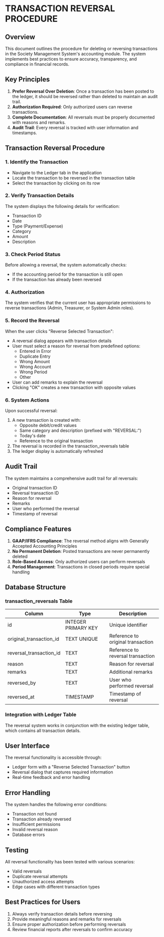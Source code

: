# TRANSACTION REVERSAL PROCEDURE

## Overview

This document outlines the procedure for deleting or reversing transactions in the Society Management System's accounting module. The system implements best practices to ensure accuracy, transparency, and compliance in financial records.

## Key Principles

1. **Prefer Reversal Over Deletion**: Once a transaction has been posted to the ledger, it should be reversed rather than deleted to maintain an audit trail.
2. **Authorization Required**: Only authorized users can reverse transactions.
3. **Complete Documentation**: All reversals must be properly documented with reasons and remarks.
4. **Audit Trail**: Every reversal is tracked with user information and timestamps.

## Transaction Reversal Procedure

### 1. Identify the Transaction

- Navigate to the Ledger tab in the application
- Locate the transaction to be reversed in the transaction table
- Select the transaction by clicking on its row

### 2. Verify Transaction Details

The system displays the following details for verification:
- Transaction ID
- Date
- Type (Payment/Expense)
- Category
- Amount
- Description

### 3. Check Period Status

Before allowing a reversal, the system automatically checks:
- If the accounting period for the transaction is still open
- If the transaction has already been reversed

### 4. Authorization

The system verifies that the current user has appropriate permissions to reverse transactions (Admin, Treasurer, or System Admin roles).

### 5. Record the Reversal

When the user clicks "Reverse Selected Transaction":
- A reversal dialog appears with transaction details
- User must select a reason for reversal from predefined options:
  - Entered in Error
  - Duplicate Entry
  - Wrong Amount
  - Wrong Account
  - Wrong Period
  - Other
- User can add remarks to explain the reversal
- Clicking "OK" creates a new transaction with opposite values

### 6. System Actions

Upon successful reversal:
1. A new transaction is created with:
   - Opposite debit/credit values
   - Same category and description (prefixed with "REVERSAL:")
   - Today's date
   - Reference to the original transaction
2. The reversal is recorded in the transaction_reversals table
3. The ledger display is automatically refreshed

## Audit Trail

The system maintains a comprehensive audit trail for all reversals:
- Original transaction ID
- Reversal transaction ID
- Reason for reversal
- Remarks
- User who performed the reversal
- Timestamp of reversal

## Compliance Features

1. **GAAP/IFRS Compliance**: The reversal method aligns with Generally Accepted Accounting Principles
2. **No Permanent Deletion**: Posted transactions are never permanently deleted
3. **Role-Based Access**: Only authorized users can perform reversals
4. **Period Management**: Transactions in closed periods require special handling

## Database Structure

### transaction_reversals Table

| Column | Type | Description |
|--------|------|-------------|
| id | INTEGER PRIMARY KEY | Unique identifier |
| original_transaction_id | TEXT UNIQUE | Reference to original transaction |
| reversal_transaction_id | TEXT | Reference to reversal transaction |
| reason | TEXT | Reason for reversal |
| remarks | TEXT | Additional remarks |
| reversed_by | TEXT | User who performed reversal |
| reversed_at | TIMESTAMP | Timestamp of reversal |

### Integration with Ledger Table

The reversal system works in conjunction with the existing ledger table, which contains all transaction details.

## User Interface

The reversal functionality is accessible through:
- Ledger form with a "Reverse Selected Transaction" button
- Reversal dialog that captures required information
- Real-time feedback and error handling

## Error Handling

The system handles the following error conditions:
- Transaction not found
- Transaction already reversed
- Insufficient permissions
- Invalid reversal reason
- Database errors

## Testing

All reversal functionality has been tested with various scenarios:
- Valid reversals
- Duplicate reversal attempts
- Unauthorized access attempts
- Edge cases with different transaction types

## Best Practices for Users

1. Always verify transaction details before reversing
2. Provide meaningful reasons and remarks for reversals
3. Ensure proper authorization before performing reversals
4. Review financial reports after reversals to confirm accuracy